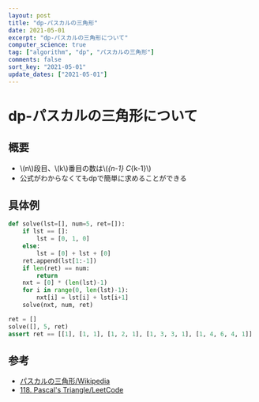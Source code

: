 ```yaml
---
layout: post
title: "dp-パスカルの三角形"
date: 2021-05-01
excerpt: "dp-パスカルの三角形について"
computer_science: true
tag: ["algorithm", "dp", "パスカルの三角形"]
comments: false
sort_key: "2021-05-01"
update_dates: ["2021-05-01"]
---
```


# dp-パスカルの三角形について

## 概要
 - \\(n\\)段目、\\(k\\)番目の数は\\(_{n-1} C_{k-1}\\)
 - 公式がわからなくてもdpで簡単に求めることができる

## 具体例

```python
def solve(lst=[], num=5, ret=[]):
    if lst == []:
        lst = [0, 1, 0]
    else:
        lst = [0] + lst + [0]
    ret.append(lst[1:-1])
    if len(ret) == num:
        return
    nxt = [0] * (len(lst)-1)
    for i in range(0, len(lst)-1):
        nxt[i] = lst[i] + lst[i+1]
    solve(nxt, num, ret)

ret = []
solve([], 5, ret)
assert ret == [[1], [1, 1], [1, 2, 1], [1, 3, 3, 1], [1, 4, 6, 4, 1]]
```

## 参考
 - [パスカルの三角形/Wikipedia](https://ja.wikipedia.org/wiki/%E3%83%91%E3%82%B9%E3%82%AB%E3%83%AB%E3%81%AE%E4%B8%89%E8%A7%92%E5%BD%A2)
 - [118. Pascal's Triangle/LeetCode](https://leetcode.com/problems/pascals-triangle/)
